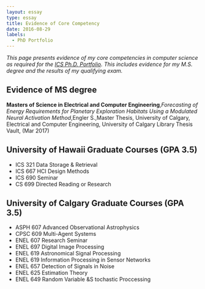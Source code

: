 ```yaml
---
layout: essay  
type: essay  
title: Evidence of Core Competency  
date: 2016-08-29  
labels:
  - PhD Portfolio
---
```


*This page presents evidence of my core competencies in computer science as required for the [ICS Ph.D. Portfolio](http://www.ics.hawaii.edu/academics/graduate-degree-programs/ph-d-in-ics/#phd-portfolio). This includes evidence for my M.S. degree and the results of my qualifying exam.*

## Evidence of MS degree

**Masters of Science in Electrical and Computer Engineering**,*Forecasting of Energy Requirements for Planetary Exploration Habitats Using a Modulated Neural Activation Method*,Engler S.,Master Thesis, University of Calgary, Electrical and Computer Engineering, University of Calgary Library Thesis Vault, (Mar 2017)

## University of Hawaii Graduate Courses (GPA 3.5)
- ICS 321 Data Storage & Retrieval  
- ICS 667 HCI Design Methods
- ICS 690 Seminar  
- CS 699 Directed Reading or Research  

## University of Calgary Graduate Courses (GPA 3.5)
-  ASPH 607 Advanced Observational Astrophysics
-  CPSC 609 Multi-Agent Systems
-  ENEL 607 Research Seminar
-  ENEL 697 Digital Image Processing
-  ENEL 619 Astronomical Signal Processing 
-  ENEL 619 Information Processing in Sensor Networks
-  ENEL 657 Detection of Signals in Noise
-  ENEL 625 Estimation Theory
-  ENEL 649 Random Variable &S tochastic Proccessing
  

